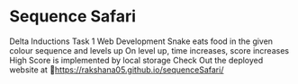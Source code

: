 # Sequence Safari
Delta Inductions Task 1 Web Development
Snake eats food in the given colour sequence and levels up
On level up, time increases, score increases 
High Score is implemented by local storage
Check Out the deployed website at 📎https://rakshana05.github.io/sequenceSafari/







